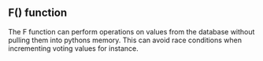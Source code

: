 ## F() function

The F function can perform operations on values from the database without pulling them into pythons memory. This can
avoid race conditions when incrementing voting values for instance.